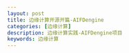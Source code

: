 ```yaml
---
layout: post
title: 边缘计算开源开篇-AIFDengine
categories: [边缘计算]
description: 边缘计算实践-AIFDengine项目
keywords: 边缘计算
---
```

